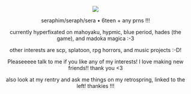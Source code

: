 <p align="center">
<img src="https://i.imgur.com/gcY2QWl.png"/>
</p>
<p align="center">
  seraphim/seraph/sera • 6teen + any prns !!!
</p>
<p align="center">
currently hyperfixated on mahoyaku, hypmic, blue period, hades (the game), and madoka magica :-3
</p>
<p align="center">
other interests are scp, splatoon, rpg horrors, and music projects :-D!
</p>
<p align="center">
Pleaseeeee talk to me if you like any of my interests! I love making new friends!! thank you <3
</p>
<p align="center">
also look at my rentry and ask me things on my retrospring, linked to the left! thankies !!! 
</p>
